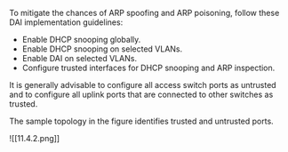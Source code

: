 To mitigate the chances of ARP spoofing and ARP poisoning, follow these DAI implementation guidelines:

- Enable DHCP snooping globally.
- Enable DHCP snooping on selected VLANs.
- Enable DAI on selected VLANs.
- Configure trusted interfaces for DHCP snooping and ARP inspection.

It is generally advisable to configure all access switch ports as untrusted and to configure all uplink ports that are connected to other switches as trusted.

The sample topology in the figure identifies trusted and untrusted ports.

![[11.4.2.png]]

